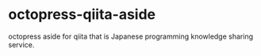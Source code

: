 octopress-qiita-aside
=====================

octopress aside for qiita that is Japanese programming knowledge sharing service.
